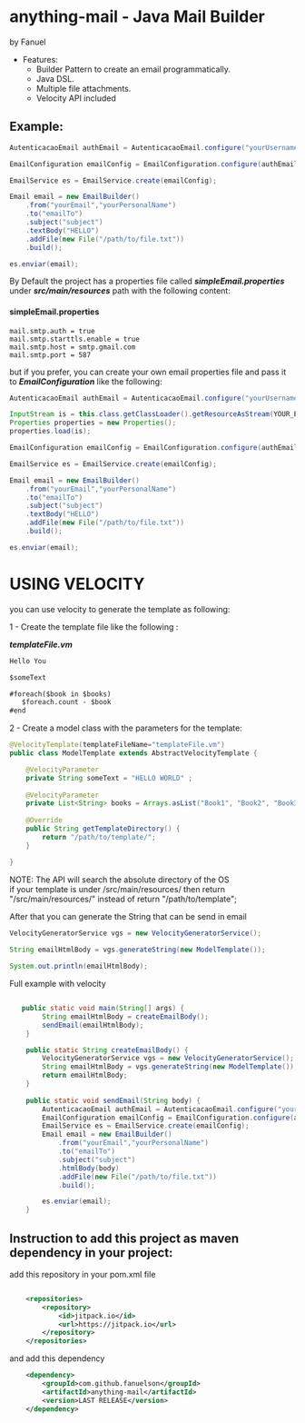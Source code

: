 anything-mail -  Java Mail Builder
===========
by Fanuel

* Features:
  * Builder Pattern to create an email programmatically.
  * Java DSL.
  * Multiple file attachments.
  * Velocity API included


Example:
------
```java
AutenticacaoEmail authEmail = AutenticacaoEmail.configure("yourUsername", "yourPassword");

EmailConfiguration emailConfig = EmailConfiguration.configure(authEmail);

EmailService es = EmailService.create(emailConfig);

Email email = new EmailBuilder()
  	.from("yourEmail","yourPersonalName")
  	.to("emailTo")
  	.subject("subject")
  	.textBody("HELLO")
  	.addFile(new File("/path/to/file.txt"))
  	.build();

es.enviar(email);
```

By Default the project has a properties file called ***simpleEmail.properties*** under ***src/main/resources*** path with the following content:

#### simpleEmail.properties
```properties
mail.smtp.auth = true
mail.smtp.starttls.enable = true
mail.smtp.host = smtp.gmail.com
mail.smtp.port = 587
```

but if you prefer, you can create your own email properties file and pass it to ***EmailConfiguration*** like the following:

```java
AutenticacaoEmail authEmail = AutenticacaoEmail.configure("yourUsername", "yourPassword");

InputStream is = this.class.getClassLoader().getResourceAsStream(YOUR_EMAIL_PROPERTIES_FILE_NAME);
Properties properties = new Properties();
properties.load(is);

EmailConfiguration emailConfig = EmailConfiguration.configure(authEmail, properties);

EmailService es = EmailService.create(emailConfig);

Email email = new EmailBuilder()
  	.from("yourEmail","yourPersonalName")
  	.to("emailTo")
  	.subject("subject")
  	.textBody("HELLO")
  	.addFile(new File("/path/to/file.txt"))
  	.build();

es.enviar(email);
```

USING VELOCITY
===========

you can use velocity to generate the template as following:

 1 - Create the template file like the following :

***templateFile.vm***
```txt
Hello You

$someText

#foreach($book in $books)
   $foreach.count - $book 
#end


```

 2 - Create a model class with the parameters for the template:
```java
@VelocityTemplate(templateFileName="templateFile.vm")
public class ModelTemplate extends AbstractVelocityTemplate {

 	@VelocityParameter
 	private String someText = "HELLO WORLD" ;
 	
 	@VelocityParameter
 	private List<String> books = Arrays.asList("Book1", "Book2", "Book3") ;
 	
 	@Override
 	public String getTemplateDirectory() {
 		return "/path/to/template/";
 	}

}
```
NOTE: The API will search the absolute directory of the OS <br />
if your template is under /src/main/resources/ then return "/src/main/resources/" instead of return "/path/to/template"; <br />

After that you can generate the String that can be send in email
```java
VelocityGeneratorService vgs = new VelocityGeneratorService();
		
String emailHtmlBody = vgs.generateString(new ModelTemplate());

System.out.println(emailHtmlBody);
```

Full example with velocity

```java

   public static void main(String[] args) {
		String emailHtmlBody = createEmailBody();
		sendEmail(emailHtmlBody);
	}

	public static String createEmailBody() {
		VelocityGeneratorService vgs = new VelocityGeneratorService();
		String emailHtmlBody = vgs.generateString(new ModelTemplate());
		return emailHtmlBody;
	}
	
	public static void sendEmail(String body) {
		AutenticacaoEmail authEmail = AutenticacaoEmail.configure("yourUsername", "yourPassword");
		EmailConfiguration emailConfig = EmailConfiguration.configure(authEmail);
		EmailService es = EmailService.create(emailConfig);
		Email email = new EmailBuilder()
		  	.from("yourEmail","yourPersonalName")
		  	.to("emailTo")
		  	.subject("subject")
		  	.htmlBody(body)
		  	.addFile(new File("/path/to/file.txt"))
		  	.build();

		es.enviar(email);
	}
```


Instruction to add this project as maven dependency in your project:
------

add this repository in your pom.xml file

```xml

	<repositories>
		<repository>
		    <id>jitpack.io</id>
		    <url>https://jitpack.io</url>
		</repository>
	</repositories>
```

and add this dependency

```xml
	<dependency>
	    <groupId>com.github.fanuelson</groupId>
	    <artifactId>anything-mail</artifactId>
	    <version>LAST RELEASE</version>
	</dependency>
```
